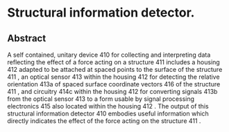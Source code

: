 # Structural information detector.

## Abstract
A self contained, unitary device 410 for collecting and interpreting data reflecting the effect of a force acting on a structure 411 includes a housing 412 adapted to be attached at spaced points to the surface of the structure 411 , an optical sensor 413 within the housing 412 for detecting the relative orientation 413a of spaced surface coordinate vectors 416 of the structure 411 , and circuitry 414c within the housing 412 for converting signals 413b from the optical sensor 413 to a form usable by signal processing electronics 415 also located within the housing 412 . The output of this structural information detector 410 embodies useful information which directly indicates the effect of the force acting on the structure 411 .